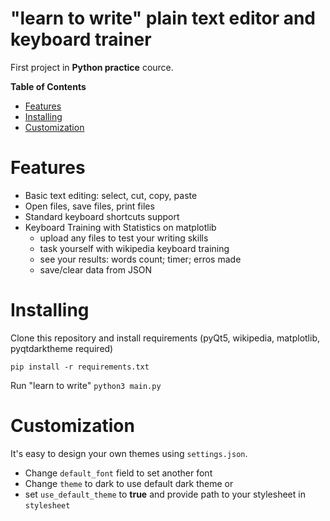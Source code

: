 "learn to write" plain text editor and keyboard trainer
=================
First project in **Python practice** cource.

**Table of Contents**

- [Features](#features)
- [Installing](#installing)
- [Customization](#customization)

# Features
* Basic text editing: select, cut, copy, paste
* Open files, save files, print files
* Standard keyboard shortcuts support
* Keyboard Training with Statistics on matplotlib
  - upload any files to test your writing skills
  - task yourself with wikipedia keyboard training
  - see your results: words count; timer; erros made 
  - save/clear data from JSON

# Installing
Clone this repository and install requirements (pyQt5, wikipedia, matplotlib, pyqtdarktheme required)
```
pip install -r requirements.txt
```

Run "learn to write"
`python3 main.py`

# Customization
It's easy to design your own themes using `settings.json`.
* Change `default_font` field to set another font
* Change `theme` to dark to use default dark theme or
* set `use_default_theme` to __true__ and provide path to your stylesheet in `stylesheet`

